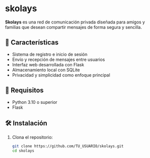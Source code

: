 # skolays

**Skolays** es una red de comunicación privada diseñada para amigos y familias que desean compartir mensajes de forma segura y sencilla.

## 🧩 Características

- Sistema de registro e inicio de sesión
- Envío y recepción de mensajes entre usuarios
- Interfaz web desarrollada con Flask
- Almacenamiento local con SQLite
- Privacidad y simplicidad como enfoque principal

## 🚀 Requisitos

- Python 3.10 o superior
- Flask

## 🛠 Instalación

1. Clona el repositorio:
   ```bash
   git clone https://github.com/TU_USUARIO/skolays.git
   cd skolays
